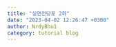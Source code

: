 ```yaml
---
title: "실연전당포 2화"
date: "2023-04-02 12:26:47 +0300"
author: NrdyBhu1
category: tutorial blog
---
```

